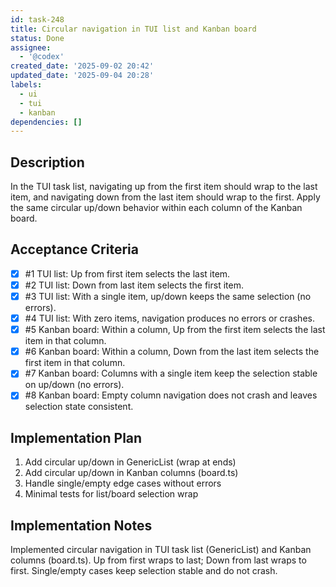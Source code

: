 ```yaml
---
id: task-248
title: Circular navigation in TUI list and Kanban board
status: Done
assignee:
  - '@codex'
created_date: '2025-09-02 20:42'
updated_date: '2025-09-04 20:28'
labels:
  - ui
  - tui
  - kanban
dependencies: []
---
```


## Description

In the TUI task list, navigating up from the first item should wrap to the last item, and navigating down from the last item should wrap to the first. Apply the same circular up/down behavior within each column of the Kanban board.

## Acceptance Criteria
<!-- AC:BEGIN -->
- [x] #1 TUI list: Up from first item selects the last item.
- [x] #2 TUI list: Down from last item selects the first item.
- [x] #3 TUI list: With a single item, up/down keeps the same selection (no errors).
- [x] #4 TUI list: With zero items, navigation produces no errors or crashes.
- [x] #5 Kanban board: Within a column, Up from the first item selects the last item in that column.
- [x] #6 Kanban board: Within a column, Down from the last item selects the first item in that column.
- [x] #7 Kanban board: Columns with a single item keep the selection stable on up/down (no errors).
- [x] #8 Kanban board: Empty column navigation does not crash and leaves selection state consistent.
<!-- AC:END -->


## Implementation Plan

1. Add circular up/down in GenericList (wrap at ends)
2. Add circular up/down in Kanban columns (board.ts)
3. Handle single/empty edge cases without errors
4. Minimal tests for list/board selection wrap

## Implementation Notes

Implemented circular navigation in TUI task list (GenericList) and Kanban columns (board.ts). Up from first wraps to last; Down from last wraps to first. Single/empty cases keep selection stable and do not crash.
